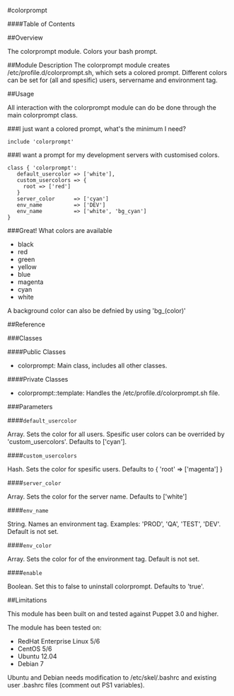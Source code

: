 #colorprompt

####Table of Contents

##Overview

The colorprompt module. Colors your bash prompt.

##Module Description
The colorprompt module creates /etc/profile.d/colorprompt.sh, which sets a colored prompt. Different colors can be set for (all and spesific) users, servername and environment tag.

##Usage

All interaction with the colorprompt module can do be done through the main colorprompt class.

###I just want a colored prompt, what's the minimum I need?

```puppet
include 'colorprompt'
```

###I want a prompt for my development servers with customised colors.

```puppet
class { 'colorprompt':
   default_usercolor => ['white'],
   custom_usercolors => {
     root => ['red']
   }
   server_color      => ['cyan']
   env_name          => ['DEV']
   env_name          => ['white', 'bg_cyan']
}
```

###Great! What colors are available

* black
* red
* green
* yellow
* blue
* magenta
* cyan
* white

A background color can also be defnied by using 'bg_(color)'

##Reference

###Classes

####Public Classes

* colorprompt: Main class, includes all other classes.

####Private Classes

* colorprompt::template: Handles the /etc/profile.d/colorprompt.sh file.

###Parameters

####`default_usercolor`

Array. Sets the color for all users. Spesific user colors can be overrided by 'custom_usercolors'. Defaults to ['cyan'].

####`custom_usercolors`

Hash. Sets the color for spesific users. Defaults to { 'root' => ['magenta'] }

####`server_color`

Array. Sets the color for the server name. Defaults to ['white']

####`env_name`

String. Names an environment tag. Examples: 'PROD', 'QA', 'TEST', 'DEV'. Default is not set. 

####`env_color`

Array. Sets the color for of the environment tag. Default is not set. 

####`enable`

Boolean. Set this to false to uninstall colorprompt. Defaults to 'true'.

##Limitations

This module has been built on and tested against Puppet 3.0 and higher.

The module has been tested on:
* RedHat Enterprise Linux 5/6
* CentOS 5/6
* Ubuntu 12.04
* Debian 7

Ubuntu and Debian needs modification to /etc/skel/.bashrc and existing user .bashrc files (comment out PS1 variables).
